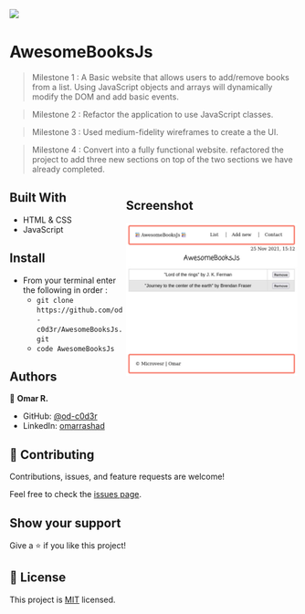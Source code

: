 
![](https://img.shields.io/badge/Microverse-blueviolet)

# AwesomeBooksJs

> Milestone 1 : A Basic website that allows users to add/remove books from a list. Using JavaScript objects and arrays will dynamically modify the DOM and add basic events.

> Milestone 2 : Refactor the application to use JavaScript classes.

> Milestone 3 : Used medium-fidelity wireframes to create a the UI.

> Milestone 4 : Convert into a fully functional website. refactored the project to add three new sections on top of the two sections we have already completed.

<div style="float:right;">

## Screenshot

<img src="src/imgs/index.jpeg" style="width:300px;">

</div>

## Built With

- HTML & CSS
- JavaScript

## Install
- From your terminal enter the following in order :  
  - `git clone https://github.com/od-c0d3r/AwesomeBooksJs.git`
  - `code AwesomeBooksJs`

## Authors

👤 **Omar R.**

- GitHub: [@od-c0d3r](https://github.com/od-c0d3r)
- LinkedIn: [omarrashad](https://linkedin.com/in/omarrashad)

## 🤝 Contributing

Contributions, issues, and feature requests are welcome!

Feel free to check the [issues page](../../issues/).

## Show your support

Give a ⭐️ if you like this project!

## 📝 License

This project is [MIT](./MIT.md) licensed.
